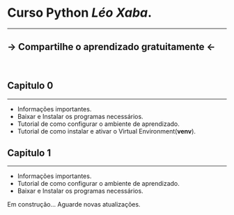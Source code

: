 # Curso Python *Léo Xaba*.
---
## -> Compartilhe o aprendizado **gratuitamente** <-

&nbsp;

##  Capitulo 0
---

- Informações importantes.
- Baixar e Instalar os programas necessários.
- Tutorial de como configurar o ambiente de aprendizado.
- Tutorial de como instalar e ativar o Virtual Environment(**venv**).
&nbsp;

##  Capitulo 1
---

- Informações importantes.
- Tutorial de como configurar o ambiente de aprendizado.
- Baixar e Instalar os programas necessários.



Em construção... 
Aguarde novas atualizações.
